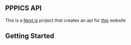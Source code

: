 ## PPPICS API

This is a [Next.js](https://nextjs.org/) project that creates an api for [this](https://pornpics.com) website

## Getting Started
